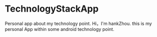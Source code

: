 # TechnologyStackApp
Personal app about my technology point.
Hi，I'm hankZhou.
this is my personal App within some android technology point.
